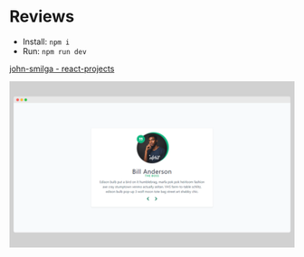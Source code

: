 # Reviews

- Install: `npm i`
- Run: `npm run dev`

[john-smilga - react-projects](https://github.com/john-smilga/react-projects)

![Project Screenshoot](screenshot.png)
